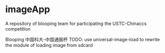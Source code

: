 # imageApp
A repository of blooping team for participating the USTC-Chinaccs competition

Blooping 中国科大-中国通服杯
TODO:
    use universal-image-load to rewrite the module of loading image from sdcard